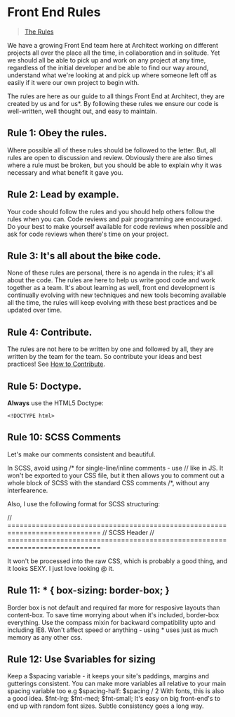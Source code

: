 Front End Rules
===============

> [The Rules](http://www.velominati.com/the-rules/)

We have a growing Front End team here at Architect working on different projects all over the place all the time, in collaboration and in solitude. Yet we should all be able to pick up and work on any project at any time, regardless of the initial developer and be able to find our way around, understand what we're looking at and pick up where someone left off as easily if it were our own project to begin with.

The rules are here as our guide to all things Front End at Architect, they are created by us and for us*. By following these rules we ensure our code is well-written, well thought out, and easy to maintain.

## Rule 1: Obey the rules.
Where possible all of these rules should be followed to the letter. But, all rules are open to discussion and review. Obviously there are also times where a rule must be broken, but you should be able to explain why it was necessary and what benefit it gave you.

## Rule 2: Lead by example.
Your code should follow the rules and you should help others follow the rules when you can. Code reviews and pair programming are encouraged. Do your best to make yourself available for code reviews when possible and ask for code reviews when there's time on your project.

## Rule 3: It's all about the ~~bike~~ code.
None of these rules are personal, there is no agenda in the rules; it's all about the code. The rules are here to help us write good code and work together as a team. It's about learning as well, front end development is continually evolving with new techniques and new tools becoming available all the time, the rules will keep evolving with these best practices and be updated over time.

## Rule 4: Contribute.
The rules are not here to be written by one and followed by all, they are written by the team for the team. So contribute your ideas and best practices! See [How to Contribute](docs/rules-for-contributing.md).

## Rule 5: Doctype.
**Always** use the HTML5 Doctype:

	<!DOCTYPE html>

## Rule 10: SCSS Comments
Let's make our comments consistent and beautiful.

In SCSS, avoid using /* for single-line/inline comments - use // like in JS. It won't be exported to your CSS file, but it then allows you to comment out a whole block of SCSS with the standard CSS comments /*, without any interfearence.

Also, I use the following format for SCSS structuring:

// =============================================================================
// SCSS Header
// =============================================================================

It won't be processed into the raw CSS, which is probably a good thing, and it looks SEXY. I just love looking @ it.

## Rule 11: * { box-sizing: border-box; }
Border box is not default and required far more for resposive layouts than content-box. To save time worrying about when it's included, border-box everything. Use the compass mixin for backward compatibility upto and including IE8. Won't affect speed or anything - using * uses just as much memory as any other css.

## Rule 12: Use $variables for sizing
Keep a $spacing variable - it keeps your site's paddings, margins and gutterings consistent.
You can make more variables all relative to your main spacing variable too e.g $spacing-half: $spacing / 2
With fonts, this is also a good idea. $fnt-lrg; $fnt-med; $fnt-small; It's easy on big front-end's to end up with random font sizes.
Subtle consistency goes a long way.
